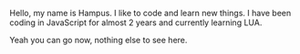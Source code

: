 Hello, my name is Hampus. I like to code and learn new things. I have been coding in JavaScript for almost 2 years and currently learning LUA.

Yeah you can go now, nothing else to see here.
